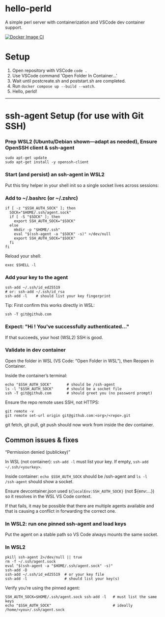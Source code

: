 # hello-perld

A simple perl server with containerization and VSCode dev container support.

[![Docker Image CI](https://github.com/AlexanderBeahm/hello-perld/actions/workflows/docker-image.yml/badge.svg)](https://github.com/AlexanderBeahm/hello-perld/actions/workflows/docker-image.yml)

# Setup
1. Open repository with VSCode `code .`
2. Use VSCode command 'Open Folder In Container...'
3. Wait until postcreate.sh and poststart.sh are completed.
4. Run `docker compose up --build --watch`.
5. Hello, perld!

---

# ssh-agent Setup (for use with Git SSH)
### Prep WSL2 (Ubuntu/Debian shown—adapt as needed), Ensure OpenSSH client & ssh-agent
```
sudo apt-get update
sudo apt-get install -y openssh-client
```

### Start (and persist) an ssh-agent in WSL2

Put this tiny helper in your shell init so a single socket lives across sessions:

### Add to ~/.bashrc (or ~/.zshrc)
```
if [ -z "$SSH_AUTH_SOCK" ]; then
  SOCK="$HOME/.ssh/agent.sock"
  if [ -S "$SOCK" ]; then
    export SSH_AUTH_SOCK="$SOCK"
  else
    mkdir -p "$HOME/.ssh"
    eval "$(ssh-agent -a "$SOCK" -s)" >/dev/null
    export SSH_AUTH_SOCK="$SOCK"
  fi
fi
```

Reload your shell:

`exec $SHELL -l`

### Add your key to the agent
```
ssh-add ~/.ssh/id_ed25519
# or: ssh-add ~/.ssh/id_rsa
ssh-add -l    # should list your key fingerprint
```


Tip: First confirm this works directly in WSL:
```
ssh -T git@github.com
```
### Expect: "Hi <username>! You've successfully authenticated..."


If that succeeds, your host (WSL2) SSH is good.

### Validate in dev container

Open the folder in WSL (VS Code: “Open Folder in WSL”), then Reopen in Container.

Inside the container’s terminal:
```
echo "$SSH_AUTH_SOCK"       # should be /ssh-agent
ls -l "$SSH_AUTH_SOCK"      # should be a socket file
ssh -T git@github.com       # should greet you (no password prompt)
```

Ensure the repo remote uses SSH, not HTTPS:
```
git remote -v
git remote set-url origin git@github.com:<org>/<repo>.git
```

git fetch, git pull, git push should now work from inside the dev container.

## Common issues & fixes
“Permission denied (publickey)”

In WSL (not container): `ssh-add -l` must list your key. If empty, `ssh-add ~/.ssh/<yourkey>`.

Inside container: `echo $SSH_AUTH_SOCK` should be /ssh-agent and `ls -l /ssh-agent` should show a socket.

Ensure devcontainer.json used `${localEnv:SSH_AUTH_SOCK}` (not ${env:...}) so it resolves in the WSL VS Code context.

If that fails, it may be possible that there are multiple agents available and that is causing a conflict in forwarding the correct one.

### In WSL2: run one pinned ssh-agent and load keys

Put the agent on a stable path so VS Code always mounts the same socket.

### In WSL2
```
pkill ssh-agent 2>/dev/null || true
rm -f ~/.ssh/agent.sock
eval "$(ssh-agent -a "$HOME/.ssh/agent.sock" -s)"
ssh-add -D
ssh-add ~/.ssh/id_ed25519  # or your key file
ssh-add -l                 # should list your key(s)
```

Verify you’re using the pinned agent:
```
SSH_AUTH_SOCK=$HOME/.ssh/agent.sock ssh-add -l   # must list the same keys
echo "$SSH_AUTH_SOCK"                            # ideally /home/<you>/.ssh/agent.sock
```
